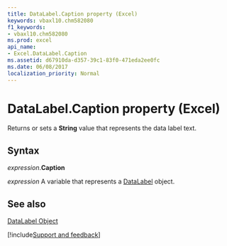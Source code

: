 ```yaml
---
title: DataLabel.Caption property (Excel)
keywords: vbaxl10.chm582080
f1_keywords:
- vbaxl10.chm582080
ms.prod: excel
api_name:
- Excel.DataLabel.Caption
ms.assetid: d67910da-d357-39c1-83f0-471eda2ee0fc
ms.date: 06/08/2017
localization_priority: Normal
---
```



# DataLabel.Caption property (Excel)

Returns or sets a  **String** value that represents the data label text.


## Syntax

_expression_.**Caption**

_expression_ A variable that represents a [DataLabel](Excel.DataLabel-graph-property.md) object.


## See also


[DataLabel Object](Excel.DataLabel(object).md)

[!include[Support and feedback](~/includes/feedback-boilerplate.md)]